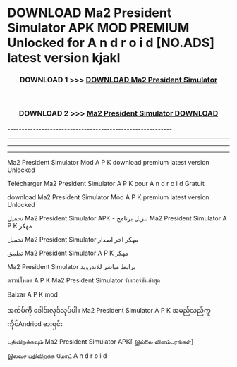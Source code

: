 # DOWNLOAD Ma2 President Simulator  APK MOD PREMIUM Unlocked for A n d r o i d [NO.ADS] latest version kjakl 



<div align="center">

<h3>DOWNLOAD 1 >>> <a href="https://getmod2.web.app/?judul=Ma2 President Simulator ">DOWNLOAD Ma2 President Simulator </a></h3><br>

<h3>DOWNLOAD 2 >>> <a href="https://getmod2.web.app/?judul=Ma2 President Simulator ">Ma2 President Simulator  DOWNLOAD </a></h3>

</div>
----------------------------------------------------------

----------------------------------------------------------

----------------------------------------------------------

----------------------------------------------------------

Ma2 President Simulator  Mod A P K download premium latest version Unlocked

Télécharger Ma2 President Simulator  A P K pour A n d r o i d Gratuit

download Ma2 President Simulator  Mod A P K premium latest version Unlocked

تحميل Ma2 President Simulator  APK - تنزيل برنامج Ma2 President Simulator  A P K مهكر

تحميل Ma2 President Simulator  مهكر اخر اصدار

تطبيق Ma2 President Simulator  A P K مهكر

Ma2 President Simulator  برابط مباشر للاندرويد

ดาวน์โหลด A P K Ma2 President Simulator  รับเวอร์ชันล่าสุด

Baixar A P K mod

အက်ပ်ကို ဒေါင်းလုဒ်လုပ်ပါ။ Ma2 President Simulator  A P K အမည်သည်ကူကိုင်Andriod ဗားရှင်း

பதிவிறக்கவும் Ma2 President Simulator  APK[ இல்லை விளம்பரங்கள்] 
 
இலவச பதிவிறக்க மோட் A n d r o i d



